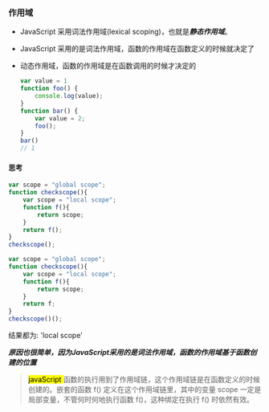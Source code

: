 ### 作用域

- JavaScript 采用词法作用域(lexical scoping)，也就是***静态作用域***。

- JavaScript 采用的是词法作用域，函数的作用域在函数定义的时候就决定了

- 动态作用域，函数的作用域是在函数调用的时候才决定的

  ```javascript
  var value = 1
  function foo() {
      console.log(value);
  }
  function bar() {
      var value = 2;
      foo();
  }
  bar()
  // 1
  ```

  

#### 思考

```javascript
var scope = "global scope";
function checkscope(){
    var scope = "local scope";
    function f(){
        return scope;
    }
    return f();
}
checkscope();
```

```javascript
var scope = "global scope";
function checkscope(){
    var scope = "local scope";
    function f(){
        return scope;
    }
    return f;
}
checkscope()();
```

结果都为:   'local scope'

***原因也很简单，因为JavaScript采用的是词法作用域，函数的作用域基于函数创建的位置***

> <mark>javaScript </mark> 函数的执行用到了作用域链，这个作用域链是在函数定义的时候创建的。嵌套的函数 f() 定义在这个作用域链里，其中的变量 scope 一定是局部变量，不管何时何地执行函数 f()，这种绑定在执行 f() 时依然有效。


